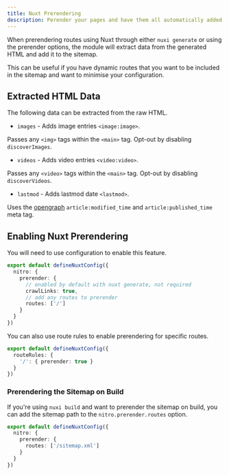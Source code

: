 ```yaml
---
title: Nuxt Prerendering
description: Perender your pages and have them all automatically added to your sitemap.
---
```


When prerendering routes using Nuxt through either `nuxi generate` or using the prerender options, the module
will extract data from the generated HTML and add it to the sitemap.

This can be useful if you have dynamic routes that you want to be included in the sitemap and want to minimise
your configuration.

## Extracted HTML Data

The following data can be extracted from the raw HTML.

- `images` - Adds image entries `<image:image>`.

Passes any `<img>` tags within the `<main>` tag. Opt-out by disabling `discoverImages`.

- `videos` - Adds video entries `<video:video>`.

Passes any `<video>` tags within the `<main>` tag. Opt-out by disabling `discoverVideos`.

- `lastmod` - Adds lastmod date `<lastmod>`.

Uses the [opengraph](https://ogp.me) `article:modified_time` and `article:published_time` meta tag.

## Enabling Nuxt Prerendering

You will need to use configuration to enable this feature.

```ts
export default defineNuxtConfig({
  nitro: {
    prerender: {
      // enabled by default with nuxt generate, not required
      crawlLinks: true,
      // add any routes to prerender
      routes: ['/']
    }
  }
})
```

You can also use route rules to enable prerendering for specific routes.

```ts
export default defineNuxtConfig({
  routeRules: {
    '/': { prerender: true }
  }
})
```

### Prerendering the Sitemap on Build

If you're using `nuxi build` and want to prerender the sitemap on build, you can add the sitemap path to the `nitro.prerender.routes` option.

```ts
export default defineNuxtConfig({
  nitro: {
    prerender: {
      routes: ['/sitemap.xml']
    }
  }
})
```

